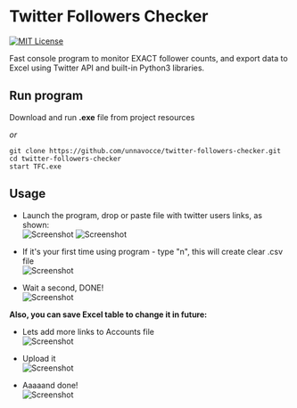 # Twitter Followers Checker
[![MIT License](https://img.shields.io/badge/License-MIT-green.svg)](https://choosealicense.com/licenses/mit/)

Fast console program to monitor EXACT follower counts, and export data to Excel using
Twitter API and built-in Python3 libraries.

## Run program

Download and run **.exe** file from project resources

_or_

```
git clone https://github.com/unnavocce/twitter-followers-checker.git
cd twitter-followers-checker
start TFC.exe
```
## Usage
- Launch the program, drop or paste file with twitter users links, as shown: <br />
![Screenshot](https://i.ibb.co/PT00FL7/sfaf.png)
![Screenshot](https://i.ibb.co/4SMHr8j/Untitled.png)

- If it's your first time using program - type "n", this will create clear .csv file <br />
![Screenshot](https://i.ibb.co/BwFRsQG/gnvvncbcb.png)

- Wait a second, DONE! <br />
![Screenshot](https://i.ibb.co/cFy1SGQ/gdaag.png)

**Also, you can save Excel table to change it in future:** <br />

- Lets add more links to Accounts file <br />
![Screenshot](https://i.ibb.co/z5cVnqw/dsghfb.png)

- Upload it <br />
![Screenshot](https://i.ibb.co/kStqdvG/cvbcsb.png)

- Aaaaand done! <br />
![Screenshot](https://i.ibb.co/DQXVLh0/sdgdsgg.png)
